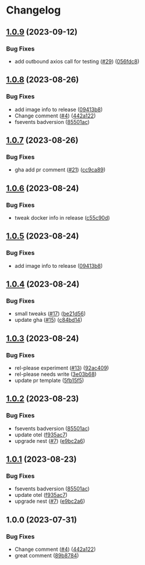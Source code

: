 # Changelog

## [1.0.9](https://github.com/liam-murray-xealth/otel-nest-hello/compare/v1.0.8...v1.0.9) (2023-09-12)


### Bug Fixes

* add outbound axios call for testing ([#29](https://github.com/liam-murray-xealth/otel-nest-hello/issues/29)) ([056fdc8](https://github.com/liam-murray-xealth/otel-nest-hello/commit/056fdc82ad356d1813f67fdebd6684909b3ee2e3))

## [1.0.8](https://github.com/liam-murray-xealth/otel-nest-hello/compare/v1.0.7...v1.0.8) (2023-08-26)


### Bug Fixes

* add image info to release  ([09413b8](https://github.com/liam-murray-xealth/otel-nest-hello/commit/09413b839d2791b29fb787b7cedf776d0b58f352))
* Change comment ([#4](https://github.com/liam-murray-xealth/otel-nest-hello/issues/4)) ([442a122](https://github.com/liam-murray-xealth/otel-nest-hello/commit/442a1229808cf2fc16760981ec4b224159cf4191))
* fsevents badversion ([85501ac](https://github.com/liam-murray-xealth/otel-nest-hello/commit/85501ac10e68008a840138c16ff0bb44faf9977f))


## [1.0.7](https://github.com/liam-murray-xealth/otel-nest-hello/compare/v1.0.6...v1.0.7) (2023-08-26)


### Bug Fixes

* gha add pr comment ([#21](https://github.com/liam-murray-xealth/otel-nest-hello/issues/21)) ([cc9ca89](https://github.com/liam-murray-xealth/otel-nest-hello/commit/cc9ca89a98cf657a3f41b4e809d396e5c997f791))

## [1.0.6](https://github.com/liam-murray-xealth/otel-nest-hello/compare/v1.0.5...v1.0.6) (2023-08-24)


### Bug Fixes

* tweak docker info in release ([c55c90d](https://github.com/liam-murray-xealth/otel-nest-hello/commit/c55c90dc50ccc7c13a26086cab90b60ce9dd18e6))

## [1.0.5](https://github.com/liam-murray-xealth/otel-nest-hello/compare/v1.0.4...v1.0.5) (2023-08-24)


### Bug Fixes

* add image info to release  ([09413b8](https://github.com/liam-murray-xealth/otel-nest-hello/commit/09413b839d2791b29fb787b7cedf776d0b58f352))

## [1.0.4](https://github.com/liam-murray-xealth/otel-nest-hello/compare/v1.0.3...v1.0.4) (2023-08-24)


### Bug Fixes

* small tweaks ([#17](https://github.com/liam-murray-xealth/otel-nest-hello/issues/17)) ([be21d56](https://github.com/liam-murray-xealth/otel-nest-hello/commit/be21d565422d76060c28c3db66a1094b8dd9ebcd))
* update gha ([#15](https://github.com/liam-murray-xealth/otel-nest-hello/issues/15)) ([c84bd14](https://github.com/liam-murray-xealth/otel-nest-hello/commit/c84bd148cde4b2e9f769186574b0fa97c25075eb))

## [1.0.3](https://github.com/liam-murray-xealth/otel-nest-hello/compare/v1.0.2...v1.0.3) (2023-08-24)


### Bug Fixes

* rel-please experiment ([#13](https://github.com/liam-murray-xealth/otel-nest-hello/issues/13)) ([92ac409](https://github.com/liam-murray-xealth/otel-nest-hello/commit/92ac4099173e62373323167825e52e3e23eca81b))
* rel-please needs write ([3e03b68](https://github.com/liam-murray-xealth/otel-nest-hello/commit/3e03b68d048cf6e46374548d07d9908ca86992d5))
* update pr template ([5fb15f5](https://github.com/liam-murray-xealth/otel-nest-hello/commit/5fb15f52cc15222b24a88917b2c49d7dc8249b54))

## [1.0.2](https://github.com/liam-murray-xealth/otel-nest-hello/compare/v1.0.1...v1.0.2) (2023-08-23)


### Bug Fixes

* fsevents badversion ([85501ac](https://github.com/liam-murray-xealth/otel-nest-hello/commit/85501ac10e68008a840138c16ff0bb44faf9977f))
* update otel ([f935ac7](https://github.com/liam-murray-xealth/otel-nest-hello/commit/f935ac747a66170b15783a27337848e2f7f7820f))
* upgrade nest ([#7](https://github.com/liam-murray-xealth/otel-nest-hello/issues/7)) ([e9bc2a6](https://github.com/liam-murray-xealth/otel-nest-hello/commit/e9bc2a656b3a6188aae40f9f10120916d0b5a900))

## [1.0.1](https://github.com/liam-murray-xealth/otel-nest-hello/compare/v1.0.0...v1.0.1) (2023-08-23)


### Bug Fixes

* fsevents badversion ([85501ac](https://github.com/liam-murray-xealth/otel-nest-hello/commit/85501ac10e68008a840138c16ff0bb44faf9977f))
* update otel ([f935ac7](https://github.com/liam-murray-xealth/otel-nest-hello/commit/f935ac747a66170b15783a27337848e2f7f7820f))
* upgrade nest ([#7](https://github.com/liam-murray-xealth/otel-nest-hello/issues/7)) ([e9bc2a6](https://github.com/liam-murray-xealth/otel-nest-hello/commit/e9bc2a656b3a6188aae40f9f10120916d0b5a900))

## 1.0.0 (2023-07-31)


### Bug Fixes

* Change comment ([#4](https://github.com/liam-murray-xealth/otel-nest-hello/issues/4)) ([442a122](https://github.com/liam-murray-xealth/otel-nest-hello/commit/442a1229808cf2fc16760981ec4b224159cf4191))
* great comment ([89b8784](https://github.com/liam-murray-xealth/otel-nest-hello/commit/89b8784d05c10405fd2741ce74c2f7f7ea0f9220))
